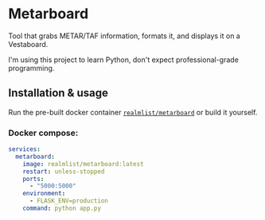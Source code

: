 # Metarboard
Tool that grabs METAR/TAF information, formats it, and displays it on a Vestaboard.

I'm using this project to learn Python, don't expect professional-grade programming.


## Installation & usage
Run the pre-built docker container [`realmlist/metarboard`](https://hub.docker.com/r/realmlist/metarboard) or build it yourself.

### Docker compose:
```YAML
services:
  metarboard:
    image: realmlist/metarboard:latest
    restart: unless-stopped
    ports:
      - "5000:5000"
    environment:
      - FLASK_ENV=production
    command: python app.py
```